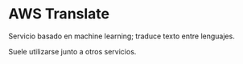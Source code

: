 # AWS Translate

Servicio basado en machine learning; traduce texto entre lenguajes.

Suele utilizarse junto a otros servicios.

